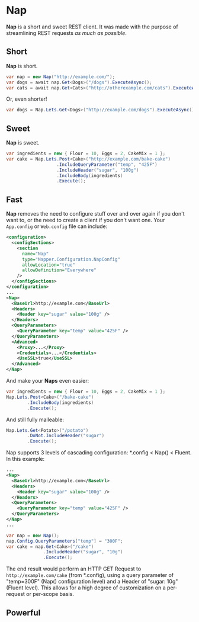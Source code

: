 Nap
========

**Nap** is a short and sweet REST client.  It was made with the purpose of streamlining REST requests *as much as possible*.

## Short

**Nap** is short.

```c#
var nap = new Nap("http://example.com/");
var dogs = await nap.Get<Dogs>("/dogs").ExecuteAsync();
var cats = await nap.Get<Cats>("http://otherexample.com/cats").ExecuteAsync();
```

Or, even shorter!

```c#
var dogs = Nap.Lets.Get<Dogs>("http://example.com/dogs").ExecuteAsync()
```

## Sweet

**Nap** is sweet.

```c#
var ingredients = new { Flour = 10, Eggs = 2, CakeMix = 1 };
var cake = Nap.Lets.Post<Cake>("http://example.com/bake-cake")
                   .IncludeQueryParameter("temp", "425F")
                   .IncludeHeader("sugar", "100g")
                   .IncludeBody(ingredients)
                   .Execute();
```

## Fast

**Nap** removes the need to configure stuff over and over again if you don't want to, or the need to create a client if you don't want one.  Your `App.config` or `Web.config` file can include:

```xml
<configuration>
  <configSections>
    <section 
      name="Nap" 
      type="Napper.Configuration.NapConfig" 
      allowLocation="true" 
      allowDefinition="Everywhere"
    />
  </configSections>
</configuration>
...
<Nap>
  <BaseUrl>http://example.com</BaseUrl>
  <Headers>
    <Header key="sugar" value="100g" />
  </Headers>
  <QueryParameters>
    <QueryParameter key="temp" value="425F" />
  </QueryParameters>
  <Advanced>
    <Proxy>...</Proxy>
    <Credentials>...</Credentials>
    <UseSSL>true</UseSSL>
  </Advanced>
</Nap>
```

And make your **Naps** even easier:

```c#
var ingredients = new { Flour = 10, Eggs = 2, CakeMix = 1 };
Nap.Lets.Post<Cake>("/bake-cake")
        .IncludeBody(ingredients)
        .Execute();
```

And still fully malleable:

```c#
Nap.Lets.Get<Potato>("/potato")
        .DoNot.IncludeHeader("sugar")
        .Execute();
```

Nap supports 3 levels of cascading configuration: *.config < Nap() < Fluent.  In this example:

```xml
...
<Nap>
  <BaseUrl>http://example.com</BaseUrl>
  <Headers>
    <Header key="sugar" value="100g" />
  </Headers>
  <QueryParameters>
    <QueryParameter key="temp" value="425F" />
  </QueryParameters>
</Nap>
...
```

```c#
var nap = new Nap();
nap.Config.QueryParameters["temp"] = "300F";
var cake = nap.Get<Cake>("/cake")
              .IncludeHeader("sugar", "10g")
              .Execute();
```

The end result would perform an HTTP GET Request to `http://example.com/cake` (from *.config), using a query parameter of "temp=300F" (Nap() configuration level) and a Header of "sugar: 10g" (Fluent level).  This allows for a high degree of customization on a per-request or per-scope basis.

## Powerful

